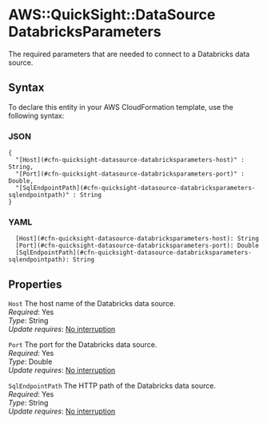 # AWS::QuickSight::DataSource DatabricksParameters<a name="aws-properties-quicksight-datasource-databricksparameters"></a>

The required parameters that are needed to connect to a Databricks data source\.

## Syntax<a name="aws-properties-quicksight-datasource-databricksparameters-syntax"></a>

To declare this entity in your AWS CloudFormation template, use the following syntax:

### JSON<a name="aws-properties-quicksight-datasource-databricksparameters-syntax.json"></a>

```
{
  "[Host](#cfn-quicksight-datasource-databricksparameters-host)" : String,
  "[Port](#cfn-quicksight-datasource-databricksparameters-port)" : Double,
  "[SqlEndpointPath](#cfn-quicksight-datasource-databricksparameters-sqlendpointpath)" : String
}
```

### YAML<a name="aws-properties-quicksight-datasource-databricksparameters-syntax.yaml"></a>

```
  [Host](#cfn-quicksight-datasource-databricksparameters-host): String
  [Port](#cfn-quicksight-datasource-databricksparameters-port): Double
  [SqlEndpointPath](#cfn-quicksight-datasource-databricksparameters-sqlendpointpath): String
```

## Properties<a name="aws-properties-quicksight-datasource-databricksparameters-properties"></a>

`Host`  <a name="cfn-quicksight-datasource-databricksparameters-host"></a>
The host name of the Databricks data source\.  
*Required*: Yes  
*Type*: String  
*Update requires*: [No interruption](https://docs.aws.amazon.com/AWSCloudFormation/latest/UserGuide/using-cfn-updating-stacks-update-behaviors.html#update-no-interrupt)

`Port`  <a name="cfn-quicksight-datasource-databricksparameters-port"></a>
The port for the Databricks data source\.  
*Required*: Yes  
*Type*: Double  
*Update requires*: [No interruption](https://docs.aws.amazon.com/AWSCloudFormation/latest/UserGuide/using-cfn-updating-stacks-update-behaviors.html#update-no-interrupt)

`SqlEndpointPath`  <a name="cfn-quicksight-datasource-databricksparameters-sqlendpointpath"></a>
The HTTP path of the Databricks data source\.  
*Required*: Yes  
*Type*: String  
*Update requires*: [No interruption](https://docs.aws.amazon.com/AWSCloudFormation/latest/UserGuide/using-cfn-updating-stacks-update-behaviors.html#update-no-interrupt)
